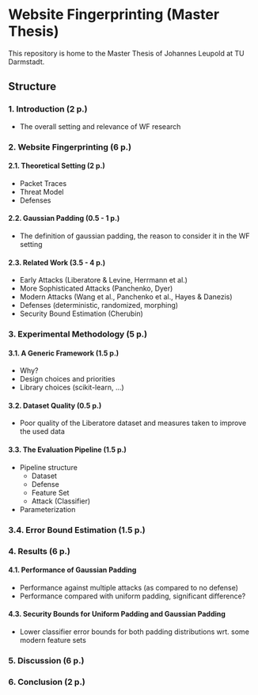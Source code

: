 # Website Fingerprinting (Master Thesis)

This repository is home to the Master Thesis of Johannes Leupold at TU Darmstadt.

## Structure

### 1. Introduction (2 p.)

* The overall setting and relevance of WF research

### 2. Website Fingerprinting (6 p.)

#### 2.1. Theoretical Setting (2 p.)

* Packet Traces
* Threat Model
* Defenses

#### 2.2. Gaussian Padding (0.5 - 1 p.)

* The definition of gaussian padding, the reason to consider it in the WF setting

#### 2.3. Related Work (3.5 - 4 p.)

* Early Attacks (Liberatore & Levine, Herrmann et al.)
* More Sophisticated Attacks (Panchenko, Dyer)
* Modern Attacks (Wang et al., Panchenko et al., Hayes & Danezis)
* Defenses (deterministic, randomized, morphing)
* Security Bound Estimation (Cherubin)

### 3. Experimental Methodology (5 p.)

#### 3.1. A Generic Framework (1.5 p.)

* Why?
* Design choices and priorities
* Library choices (scikit-learn, ...)

#### 3.2. Dataset Quality (0.5 p.)

* Poor quality of the Liberatore dataset and measures taken to improve the used data

#### 3.3. The Evaluation Pipeline (1.5 p.)

* Pipeline structure
  * Dataset
  * Defense
  * Feature Set
  * Attack (Classifier)
* Parameterization

### 3.4. Error Bound Estimation (1.5 p.)

### 4. Results (6 p.)

#### 4.1. Performance of Gaussian Padding

* Performance against multiple attacks (as compared to no defense)
* Performance compared with uniform padding, significant difference?

#### 4.3. Security Bounds for Uniform Padding and Gaussian Padding

* Lower classifier error bounds for both padding distributions wrt. some modern feature sets

### 5. Discussion (6 p.)

### 6. Conclusion (2 p.)
